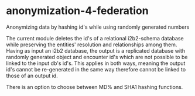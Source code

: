 # anonymization-4-federation
Anonymizing data by hashing id's while using randomly generated numbers

The current module deletes the id's of a relational i2b2-schema database while preserving the entities' resolution and relationships among them. Having as input an i2b2 database, the output is a replicated database with randomly generated object and encounter id's which are not possible to be linked to the input db's id's. This applies in both ways, meaning the output id's cannot be re-generated in the same way therefore cannot be linked to those of an output id.

There is an option to choose between MD% and SHA1 hashing functions.

